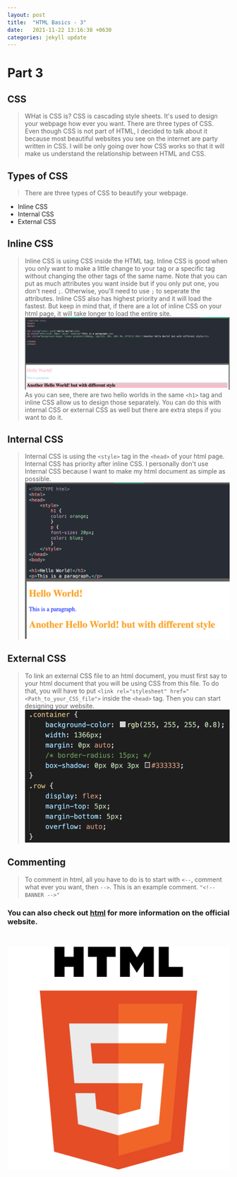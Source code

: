 ```yaml
---
layout: post
title:  "HTML Basics - 3"
date:   2021-11-22 13:16:38 +0630
categories: jekyll update
---
```

# Part 3

## CSS
>WHat is CSS is? CSS is cascading style sheets. It's used to design your webpage how ever you want. There are three types of CSS. Even though CSS is not part of HTML, I decided to talk about it because most beautiful websites you see on the internet are party written in CSS. I will be only going over how CSS works so that it will make us understand the relationship between HTML and CSS. 

## Types of CSS
>There are three types of CSS to beautify your webpage.
* Inline CSS
* Internal CSS 
* External CSS

## Inline CSS
> Inline CSS is using CSS inside the HTML tag. Inline CSS is good when you only want to make a little change to your tag or a specific tag without changing the other tags of the same name. Note that you can put as much attributes you want inside but if you only put one, you don't need `;`. Otherwise, you'll need to use `;` to seperate the attributes. Inline CSS also has highest priority and it will load the fastest. But keep in mind that, if there are a lot of inline CSS on your html page, it will take longer to load the entire site.
![inline_CSS](/assets/images/inline_CSS.png "inline_CSS")
>As you can see, there are two hello worlds in the same `<h1>` tag and inline CSS allow us to design those separately. You can do this with internal CSS or external CSS as well but there are extra steps if you want to do it.

## Internal CSS
> Internal CSS is using the `<style>` tag in the `<head>` of your html page. Internal CSS has priority after inline CSS. I personally don't use Internal CSS because I want to make my html document as simple as possible. 
![internal_CSS](/assets/images/internal_CSS.png "internal_CSS")

## External CSS
> To link an external CSS file to an html document, you must first say to your html document that you will be using CSS from this file. To do that, you will have to put `<link rel="stylesheet" href="<Path_to_your_CSS_file">` inside the `<head>` tag. Then you can start designing your website.
![external_CSS](/assets/images/external_CSS.png "external_CSS")

## Commenting 
> To comment in html, all you have to do is to start with `<--`, comment what ever you want, then `-->`.
>This is an example comment.
`"<!-- BANNER -->"`

### You can also check out [html][html] for more information on the official website.
<br>

![html_logo](/assets/images/html_logo.png "logo")

[html]: https://html.com/